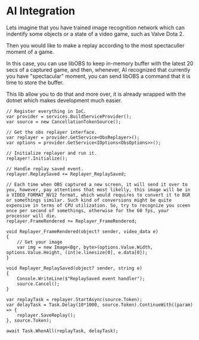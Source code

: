 # AI Integration

Lets imagine that you have trained image recognition network which can indentify some objects or a state of a video game, such as Valve Dota 2.

Then you would like to make a replay according to the most spectaculler moment of a game.

In this case, you can use libOBS to keep in-memory buffer with the latest 20 secs of a captured game, and then, whenever, AI recognized that currently you have "spectacular" moment, you can send libOBS a command that it is time to store the buffer.

This lib allow you to do that and more over, it is already wrapped with the dotnet which makes development much easier.

```
// Register everything in IoC.
var provider = services.BuildServiceProvider();
var source = new CancellationTokenSource();

// Get the obs replayer interface.
var replayer = provider.GetService<ObsReplayer>();
var options = provider.GetService<IOptions<ObsOptions>>();

// Initialize replayer and run it.
replayer!.Initialize();

// Handle replay saved event.
replayer.ReplaySaved += Replayer_ReplaySaved;

// Each time when OBS captured a new screen, it will send it over to you, however, pay attentions that most likelly, this image will be in a VIDEO_FORMAT_NV12 format, which would requires to convert it to BGR or somethings similar. Such kind of conversions might be quite expensive in terms of CPU utilization. So, try to recognize you sceen once per second of somethings, otherwise for the 60 fps, your processor will die.
replayer.FrameRendered += Replayer_FrameRendered;

void Replayer_FrameRendered(object? sender, video_data e)
{
    // Get your image
    var img = new Image<Bgr, byte>(options.Value.Width, options.Value.Height, (int)e.linesize[0], e.data[0]);    
}

void Replayer_ReplaySaved(object? sender, string e)
{
    Console.WriteLine($"ReplaySaved event handler");
    source.Cancel();
}

var replayTask = replayer.StartAsync(source.Token);
var delayTask = Task.Delay(10*1000, source.Token).ContinueWith((param) => {
    replayer.SaveReplay();
}, source.Token);

await Task.WhenAll(replayTask, delayTask);

```

